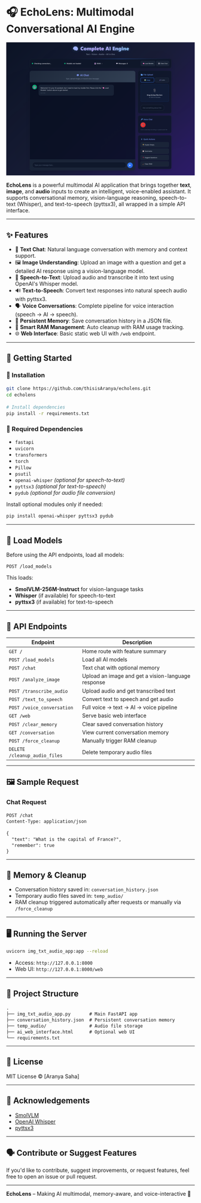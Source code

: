# 🎧 EchoLens: Multimodal Conversational AI Engine

![EchoLens Preview](Complete_AI_Engine.png)

**EchoLens** is a powerful multimodal AI application that brings together **text**, **image**, and **audio** inputs to create an intelligent, voice-enabled assistant. It supports conversational memory, vision-language reasoning, speech-to-text (Whisper), and text-to-speech (pyttsx3), all wrapped in a simple API interface.

---

## ✨ Features

- 🧠 **Text Chat**: Natural language conversation with memory and context support.
- 🖼️ **Image Understanding**: Upload an image with a question and get a detailed AI response using a vision-language model.
- 🎤 **Speech-to-Text**: Upload audio and transcribe it into text using OpenAI's Whisper model.
- 🔊 **Text-to-Speech**: Convert text responses into natural speech audio with pyttsx3.
- 🗣️ **Voice Conversations**: Complete pipeline for voice interaction (speech → AI → speech).
- 💾 **Persistent Memory**: Save conversation history in a JSON file.
- 🧹 **Smart RAM Management**: Auto cleanup with RAM usage tracking.
- 🌐 **Web Interface**: Basic static web UI with `/web` endpoint.

---

## 🚀 Getting Started

### 🔧 Installation

```bash
git clone https://github.com/thisisAranya/echolens.git
cd echolens

# Install dependencies
pip install -r requirements.txt
```

### 🧩 Required Dependencies

- `fastapi`
- `uvicorn`
- `transformers`
- `torch`
- `Pillow`
- `psutil`
- `openai-whisper` *(optional for speech-to-text)*
- `pyttsx3` *(optional for text-to-speech)*
- `pydub` *(optional for audio file conversion)*

Install optional modules only if needed:
```bash
pip install openai-whisper pyttsx3 pydub
```

---

## 🧠 Load Models

Before using the API endpoints, load all models:

```http
POST /load_models
```

This loads:
- **SmolVLM-256M-Instruct** for vision-language tasks
- **Whisper** (if available) for speech-to-text
- **pyttsx3** (if available) for text-to-speech

---

## 🧪 API Endpoints

| Endpoint | Description |
|----------|-------------|
| `GET /` | Home route with feature summary |
| `POST /load_models` | Load all AI models |
| `POST /chat` | Text chat with optional memory |
| `POST /analyze_image` | Upload an image and get a vision-language response |
| `POST /transcribe_audio` | Upload audio and get transcribed text |
| `POST /text_to_speech` | Convert text to speech and get audio |
| `POST /voice_conversation` | Full voice → text → AI → voice pipeline |
| `GET /web` | Serve basic web interface |
| `POST /clear_memory` | Clear saved conversation history |
| `GET /conversation` | View current conversation memory |
| `POST /force_cleanup` | Manually trigger RAM cleanup |
| `DELETE /cleanup_audio_files` | Delete temporary audio files |

---

## 🖼️ Sample Request

### Chat Request

```http
POST /chat
Content-Type: application/json

{
  "text": "What is the capital of France?",
  "remember": true
}
```

---

## 🧠 Memory & Cleanup

- Conversation history saved in: `conversation_history.json`
- Temporary audio files saved in: `temp_audio/`
- RAM cleanup triggered automatically after requests or manually via `/force_cleanup`

---

## 🖥️ Running the Server

```bash
uvicorn img_txt_audio_app:app --reload
```

- Access: `http://127.0.0.1:8000`
- Web UI: `http://127.0.0.1:8000/web`

---

## 📂 Project Structure

```
.
├── img_txt_audio_app.py       # Main FastAPI app
├── conversation_history.json  # Persistent conversation memory
├── temp_audio/                # Audio file storage
├── ai_web_interface.html      # Optional web UI
└── requirements.txt
```

---

## 📄 License

MIT License © [Aranya Saha]

---

## 🙌 Acknowledgements

- [SmolVLM](https://huggingface.co/HuggingFaceTB/SmolVLM-256M-Instruct)
- [OpenAI Whisper](https://github.com/openai/whisper)
- [pyttsx3](https://github.com/nateshmbhat/pyttsx3)

---

## 🗣️ Contribute or Suggest Features

If you'd like to contribute, suggest improvements, or request features, feel free to open an issue or pull request.

---

**EchoLens** – Making AI multimodal, memory-aware, and voice-interactive 🚀
